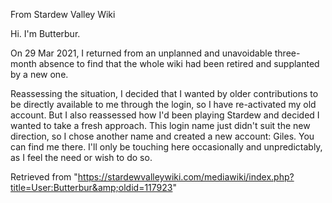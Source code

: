 From Stardew Valley Wiki

Hi. I'm Butterbur.

On 29 Mar 2021, I returned from an unplanned and unavoidable three-month absence to find that the whole wiki had been retired and supplanted by a new one.

Reassessing the situation, I decided that I wanted by older contributions to be directly available to me through the login, so I have re-activated my old account. But I also reassessed how I'd been playing Stardew and decided I wanted to take a fresh approach. This login name just didn't suit the new direction, so I chose another name and created a new account: Giles. You can find me there. I'll only be touching here occasionally and unpredictably, as I feel the need or wish to do so.

Retrieved from "https://stardewvalleywiki.com/mediawiki/index.php?title=User:Butterbur&amp;oldid=117923"
